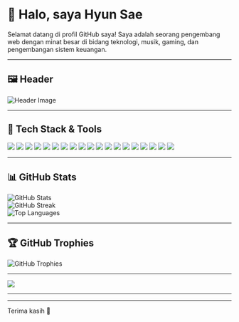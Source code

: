 
# 👋 Halo, saya Hyun Sae

Selamat datang di profil GitHub saya! Saya adalah seorang pengembang web dengan minat besar di bidang teknologi, musik, gaming, dan pengembangan sistem keuangan.

---

## 🖼️ Header

<img src="https://drive.google.com/file/d/1TCpKkEngNlWgjoexbpMIHeQzHOpgFjTJ/view?usp=sharing" alt="Header Image" />

---

## 🚀 Tech Stack & Tools

<p align="left">
<img src="https://img.shields.io/badge/github%20copilot-000000?style=for-the-badge&logo=githubcopilot&logoColor=white" />
<img src="https://img.shields.io/badge/Google%20Analytics-E37400?style=for-the-badge&logo=google%20analytics&logoColor=white" />
<img src="https://img.shields.io/badge/GitHub%20Pages-222222?style=for-the-badge&logo=github%20Pages&logoColor=white" />
<img src="https://img.shields.io/badge/NAVER-03C75A?style=for-the-badge&logo=NAVER&logoColor=FFFFFF" />
<img src="https://img.shields.io/badge/Cloudflare-F38020?style=for-the-badge&logo=Cloudflare&logoColor=white" />
<img src="https://img.shields.io/badge/Heroku-430098?style=for-the-badge&logo=heroku&logoColor=white" />
<img src="https://img.shields.io/badge/Google_Cloud-4285F4?style=for-the-badge&logo=google-cloud&logoColor=white" />
<img src="https://img.shields.io/badge/Netlify-00C7B7?style=for-the-badge&logo=netlify&logoColor=white" />
<img src="https://img.shields.io/badge/Railway-131415?style=for-the-badge&logo=railway&logoColor=white" />
<img src="https://img.shields.io/badge/MySQL-005C84?style=for-the-badge&logo=mysql&logoColor=white" />
<img src="https://img.shields.io/badge/Sqlite-003B57?style=for-the-badge&logo=sqlite&logoColor=white" />
<img src="https://img.shields.io/badge/PostgreSQL-316192?style=for-the-badge&logo=postgresql&logoColor=white" />
<img src="https://img.shields.io/badge/Supabase-181818?style=for-the-badge&logo=supabase&logoColor=white" />
<img src="https://img.shields.io/badge/Adobe%20after%20affects-CF96FD?style=for-the-badge&logo=Adobe%20after%20effects&logoColor=393665" />
<img src="https://img.shields.io/badge/Adobe%20Lightroom-31A8FF?style=for-the-badge&logo=Adobe%20Lightroom&logoColor=white" />
<img src="https://img.shields.io/badge/Bootstrap-563D7C?style=for-the-badge&logo=bootstrap&logoColor=white" />
<img src="https://img.shields.io/badge/Codeigniter-EF4223?style=for-the-badge&logo=codeigniter&logoColor=white" />
<img src="https://img.shields.io/badge/React-20232A?style=for-the-badge&logo=react&logoColor=61DAFB" />
<img src="https://img.shields.io/badge/JavaScript-323330?style=for-the-badge&logo=javascript&logoColor=F7DF1E" />
</p>

---

## 📊 GitHub Stats

<p align="left">
<img src="https://github-readme-stats.vercel.app/api?username=Hyunnism&theme=dark&hide_border=false&include_all_commits=true&count_private=true" alt="GitHub Stats" /><br/>
<img src="https://nirzak-streak-stats.vercel.app/?user=Hyunnism&theme=dark&hide_border=false" alt="GitHub Streak" /><br/>
<img src="https://github-readme-stats.vercel.app/api/top-langs/?username=Hyunnism&theme=dark&hide_border=false&include_all_commits=true&count_private=true&layout=compact" alt="Top Languages" />
</p>

---

## 🏆 GitHub Trophies

<p align="left">
<img src="https://github-profile-trophy.vercel.app/?username=Hyunnism&theme=radical&no-frame=false&no-bg=true&margin-w=4" alt="GitHub Trophies" />
</p>

---

[![](https://visitcount.itsvg.in/api?id=Hyunnism&icon=0&color=0)](https://visitcount.itsvg.in)

<!-- Proudly created with GPRM ( https://gprm.itsvg.in ) -->

---

---

Terima kasih 🚀
